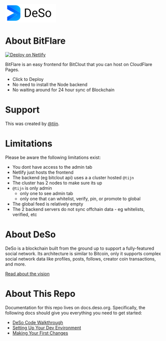 ![DeSo Logo](src/assets/deso/camelcase_logo.svg)

# About BitFlare

[![Deploy on Netlify](https://www.netlify.com/img/deploy/button.svg)](https://app.netlify.com/start/deploy?repository=https://github.com/devclout/BitFlare)

BitFlare is an easy frontend for BitClout that you can host on CloudFlare Pages.

* Click to Deploy
* No need to install the Node backend
* No waiting around for 24 hour sync of Blockchain

# Support

This was created by [@tijn](https://bitclout.com/u/tijn).

# Limitations

Please be aware the following limitations exist:

* You dont have access to the admin tab
* Netlify just hosts the frontend
* The backend (eg bitclout api) uses a a cluster hosted `@tijn`
* The cluster has 2 nodes to make sure its up
* `@tijn` is only admin
  * only one to see admin tab
  * only one that can whitelist, verify, pin, or promote to global
* The global feed is relatively empty
* The 2 backend servers do not sync offchain data - eg whitelists, verified, etc

# About DeSo
DeSo is a blockchain built from the ground up to support a fully-featured
social network. Its architecture is similar to Bitcoin, only it supports complex
social network data like profiles, posts, follows, creator coin transactions, and
more.

[Read about the vision](https://docs.deso.org/#the-ultimate-vision)

# About This Repo
Documentation for this repo lives on docs.deso.org. Specifically, the following
docs should give you everything you need to get started:
* [DeSo Code Walkthrough](https://docs.deso.org/code/walkthrough)
* [Setting Up Your Dev Environment](https://docs.deso.org/code/dev-setup)
* [Making Your First Changes](https://docs.deso.org/code/making-your-first-changes)
